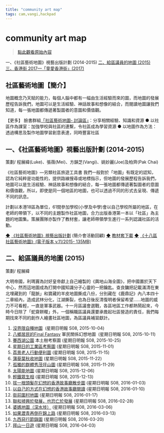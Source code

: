 ```yaml
---
title: "community art map"
tags: cam,vangi,hackpad
---
```


# community art map

> [點此觀看原始內容](https://g0v.hackpad.tw/VuuSsSKIUYt)

一、《社區藝術地圖》視藝出版計劃 (2014-2015)
[二、給區議員的地圖 (2015)](https://g0v.hackpad.tw/LEd6pCyoIdK#二、給區議員的地圖-(2015))
[三、香港街 2017—「童愛香港街」(2017)](https://g0v.hackpad.tw/2swaUUPb6QA#三、香港街-2017—「童愛香港街」(2017))

## 社區藝術地圖【簡介】

地圖概念乃天賦的能力，每個人腦中都有一幅由生活經驗而來的圖，而地圖的發展歷程告訴我們，地圖可以是生活經驗、神話故事和想像的結合，而閱讀地圖讓我們知道，每一張地圖都傳遞著製圖者的意圖和價值觀。

【更多】
臉書群組[「社區藝術地圖\- 討論區」](https://www.facebook.com/groups/1576450515967197/)：分享相關經驗、知識和資源
● 以社區作為課室：加強學校與社區的連繫，令社區成為學習資源
● 以地圖作為方法：透過構思及製作地圖學習創意表達，同時豐富社區



## 一、《社區藝術地圖》視藝出版計劃 (2014-2015)

策劃/ 程展緯(Luke)、張薇(Mei)、方韻芝(Vangi)、姚妙麗(Joe)及柏齊(Pak Chai)

《社區藝術地圖》—另類社區旅遊工具書
我們一般對於「地圖」有既定的認知，認為它純粹是功能性的，提供路線搜尋或地標指示，但地圖的發展歷程告訴我們，地圖可以是生活經驗、神話故事和想像的結合，每一張地圖都傳遞著製圖者的意圖和價值觀，所以，即使是同一個地區的地圖，也可以透過不同的形式去呈現、傳遞不同的訊息。

計劃以本港18區為單位，61間參加學校(小學及中學)會以自己學校所屬的地區，在老師的帶領下，以不同的主題製作社區地圖，合力出版香港第一本以「社區」為主題的地圖集。策展團隊亦製作了教材套，讓老師帶領學生進行一系列認識社區的活動。

[◆](https://drive.google.com/folderview?id=0Bx5Xsuxvsx-WcmxJR2RqVlVma28&usp=sharing) [《社區藝術地圖》視藝出版計劃](http://www.aaiss.hk/chi/p5_02.asp?ItemID=S000336) (簡介會活動回顧)
[◆](https://drive.google.com/folderview?id=0Bx5Xsuxvsx-WcmxJR2RqVlVma28&usp=sharing) [教材套下載](https://drive.google.com/folderview?id=0Bx5Xsuxvsx-WcmxJR2RqVlVma28&usp=sharing)
[◆](https://drive.google.com/folderview?id=0Bx5Xsuxvsx-WcmxJR2RqVlVma28&usp=sharing) [《十八區社區藝術地圖》(電子版本 v.11/2015- 135MB)](https://drive.google.com/open?id=0Bx5Xsuxvsx-WU0kxRHpwUHl3eDA)



## 二、給區議員的地圖 (2015)

策劃/ 程展緯

大明帝國，利瑪竇為討好皇帝獻上自己繪製的《輿地山海全圖》，把中國置於天下中心，然而這地圖成為打開中國知識分子心靈的一把鑰匙。查良鏞把記載滿清在東北埋藏到的「龍脈」和寶藏的羊皮地圖撕成八份，分別藏在《鹿鼎記》內八本四十二章經內，造成武林分化，江湖撕裂，也為日後反清復明者保留希望……地圖的威力不可看輕，一直是軍事武器。十一月區議會選戰，各區地區工作都熱鬧起來，今時今日除了「蛇齋餅糉」外，一個稱職區議員還要承擔起社區營造的責任，我們每期找來不同的創作人繪畫社區地圖，為區議員補習獻計。

1.  [沒界限自種地圖](https://drive.google.com/file/d/0B3lB5azl9NnUYXp3SFFZOHR2OEE/view?usp=sharing)  (星期日明報 S08, 2015-10-04)
2.  [八鄉居民的Final Fantasy](https://drive.google.com/file/d/0B3lB5azl9NnUNGFyTllkQmhRVUE/view?usp=sharing&pref=2&pli=1) 軍民關係幻想地圖  (星期日明報 S08, 2015-10-11)
3.  [賽西湖公園](https://drive.google.com/file/d/0B3lB5azl9NnUUTRGZXJyTE15eUk/view?usp=sharing) 本土樹考察圖 (星期日明報 S08, 2015-10-25)
4.  [星期日的工業區考察圖](https://drive.google.com/file/d/0B3lB5azl9NnUUTE0VmtxTDZoY2M/view?usp=sharing) (星期日明報 S08, 2015-11-01)
5.  [荔景老人行動便利圖](https://drive.google.com/open?id=0B3lB5azl9NnUVjVETl8yVWdmOEk) (星期日明報 S08, 2015-11-15)
6.  [蒲葵葉秋收地圖](https://drive.google.com/file/d/0B3lB5azl9NnUT0EwLUlvaGx1ZVE/view?usp=sharing) (星期日明報 S08, 2015-11-22)
7.  [孤獨的群體秀茂坪山圖](https://drive.google.com/file/d/0B3lB5azl9NnUcTYyWndiNE9sNFk/view?usp=sharing) (星期日明報 S08, 2015-11-29)
8.  [太陽能地圖](https://drive.google.com/file/d/0Bx5Xsuxvsx-WeWFRSDdGWmJ3VlE/view) (星期日明報 S08, 2015-12-06)
9.  [輕鐵眾生相](https://drive.google.com/file/d/0Bx5Xsuxvsx-WTGRJa0RqOU9fRjg/view) (星期日明報 S08, 2015-12-13)
10.  [拔一根頭髮在幻想的香港故事廳散步圖](https://drive.google.com/file/d/0Bx5Xsuxvsx-WWVAtMzZVM3lJNDg/view) (星期日明報 S08, 2016-01-03)
11.  [以自己的方式在幻想的香港故事廳閱讀](https://drive.google.com/file/d/0Bx5Xsuxvsx-WZlpQelRfQ2JxMlE/view) (星期日明報 S08, 2016-01-10)
12.  [衙前圍村地圖](https://drive.google.com/file/d/0Bx5Xsuxvsx-WMDlSRzR0S09Gb3c/view) (星期日明報 S08, 2016-01-17)
13.  [聯和墟興於發展，也恐亡於發展](https://drive.google.com/file/d/0Bx5Xsuxvsx-WOTlCcjVlTjBhWXc/view) (星期日明報 S08, 2016-02-28)
14.  [婆媽地圖（深水埗）](https://drive.google.com/file/d/0Bx5Xsuxvsx-WaDVWZWROeENJaG8/view) (星期日明報 S08, 2016-03-06)
15.  [如果瀝青再倒在錦上路](https://drive.google.com/file/d/0Bx5Xsuxvsx-WbU52OGpkTlRPclE/view) (星期日明報 S08, 2016-03-13)
16.  [九西惡行節錄圖](https://drive.google.com/file/d/0Bx5Xsuxvsx-WR1RORFJjczhPcmc/view)  (星期日明報 S08, 2016-03-20)
17.  [拜山一日遊](https://drive.google.com/open?id=0Bx5Xsuxvsx-Wb18zOURTTGZySm8) (星期日明報 S08, 2016-04-03)





